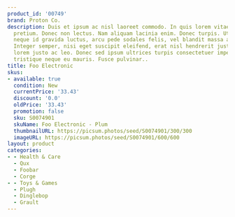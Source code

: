 ```yaml
---
product_id: '00749'
brand: Proton Co.
description: Duis et ipsum ac nisl laoreet commodo. In quis lorem vitae elit consectetuer
  pretium. Donec non lectus. Nam aliquam lacinia enim. Donec turpis. Ut accumsan,
  neque id gravida luctus, arcu pede sodales felis, vel blandit massa arcu eget ligula.
  Integer semper, nisi eget suscipit eleifend, erat nisl hendrerit justo, eget vestibulum
  lorem justo ac leo. Donec sed ipsum ultrices turpis consectetuer imperdiet. Morbi
  tristique neque eu mauris. Fusce pulvinar..
title: Foo Electronic
skus:
- available: true
  condition: New
  currentPrice: '33.43'
  discount: '0.0'
  oldPrice: '33.43'
  promotion: false
  sku: S0074901
  skuName: Foo Electronic - Plum
  thumbnailURL: https://picsum.photos/seed/S0074901/300/300
  imageURL: https://picsum.photos/seed/S0074901/600/600
layout: product
categories:
- - Health & Care
  - Qux
  - Foobar
  - Corge
- - Toys & Games
  - Plugh
  - Dinglebop
  - Grault
---
```

